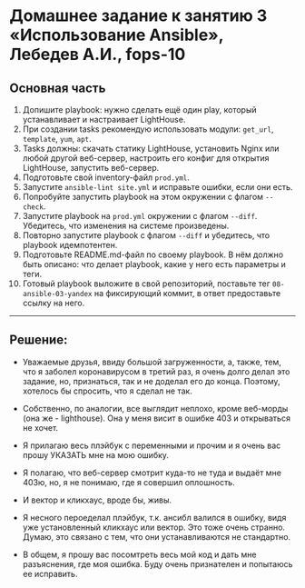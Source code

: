 # Домашнее задание к занятию 3 «Использование Ansible», Лебедев А.И., fops-10

## Основная часть

1. Допишите playbook: нужно сделать ещё один play, который устанавливает и настраивает LightHouse.
2. При создании tasks рекомендую использовать модули: `get_url`, `template`, `yum`, `apt`.
3. Tasks должны: скачать статику LightHouse, установить Nginx или любой другой веб-сервер, настроить его конфиг для открытия LightHouse, запустить веб-сервер.
4. Подготовьте свой inventory-файл `prod.yml`.
5. Запустите `ansible-lint site.yml` и исправьте ошибки, если они есть.
6. Попробуйте запустить playbook на этом окружении с флагом `--check`.
7. Запустите playbook на `prod.yml` окружении с флагом `--diff`. Убедитесь, что изменения на системе произведены.
8. Повторно запустите playbook с флагом `--diff` и убедитесь, что playbook идемпотентен.
9. Подготовьте README.md-файл по своему playbook. В нём должно быть описано: что делает playbook, какие у него есть параметры и теги.
10. Готовый playbook выложите в свой репозиторий, поставьте тег `08-ansible-03-yandex` на фиксирующий коммит, в ответ предоставьте ссылку на него.

---

## Решение:  

- Уважаемые друзья, ввиду большой загруженности, а, также, тем, что я заболел коронавирусом в третий раз, я очень долго делал это задание, но, признаться, так и не доделал его до конца. Поэтому, хотелось бы спросить, что я сделал не так.

- Собственно, по аналогии, все выглядит неплохо, кроме веб-морды (она же - lighthouse). Она у меня висит в ошибке 403 и открываться не хочет.

- Я прилагаю весь плэйбук с переменными и прочим и я очень вас прошу УКАЗАТЬ мне на мою ошибку.

- Я полагаю, что веб-сервер смотрит куда-то не туда и выдаёт мне 403ю, но, я не понимаю, где я совершил оплошность.

- И вектор и кликхаус, вроде бы, живы.

- Я несного пероеделал плэйбук, т.к. ансибл валился в ошибку, видя уже установленный кликхаус или вектор. Это тоже очень странно. Думаю, это связано с тем, что они устанавливаются не стандартно.

- В общем, я прошу вас посомтреть весь мой код и дать мне разъяснения, где моя ошибка. Буду очень признателен и попытаюсь ее исправить.
